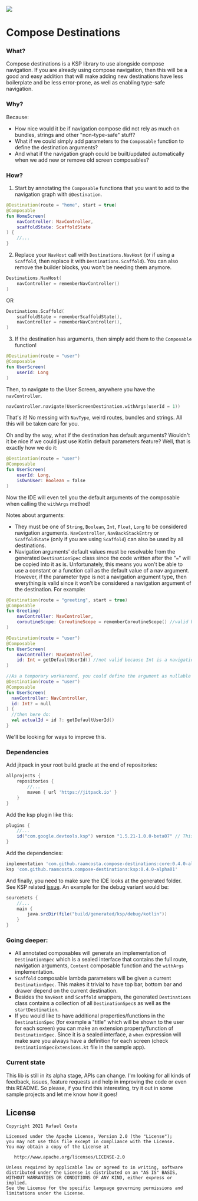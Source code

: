 [![](https://jitpack.io/v/raamcosta/compose-destinations.svg)](https://jitpack.io/#raamcosta/compose-destinations)

# Compose Destinations

### What?

Compose destinations is a KSP library to use alongside compose navigation. If you are already using compose navigation, then this will be a good and easy addition that
will make adding new destinations have less boilerplate and be less error-prone, as well as enabling type-safe navigation.

### Why?

Because:
- How nice would it be if navigation compose did not rely as much on bundles, strings and other "non-type-safe" stuff?
- What if we could simply add parameters to the `Composable` function to define the destination arguments?
- And what if the navigation graph could be built/updated automatically when we add new or remove old screen composables?

### How?

1. Start by annotating the `Composable` functions that you want to add to the navigation graph with `@Destination`.

```kotlin
@Destination(route = "home", start = true)
@Composable
fun HomeScreen(
    navController: NavController,
    scaffoldState: ScaffoldState
) {
	//...
}
```

2. Replace your `NavHost` call with `Destinations.NavHost` (or if using a `Scaffold`, then replace it with `Destinations.Scaffold`). 
You can also remove the builder blocks, you won't be needing them anymore.

```kotlin
Destinations.NavHost(
    navController = rememberNavController()
)
```
OR
```kotlin
Destinations.Scaffold(
    scaffoldState = rememberScaffoldState(),
    navController = rememberNavController(),
)
```

3. If the destination has arguments, then simply add them to the `Composable` function!

```kotlin
@Destination(route = "user")
@Composable
fun UserScreen(
    userId: Long
)
```

Then, to navigate to the User Screen, anywhere you have the `navController`.

```kotlin
navController.navigate(UserScreenDestination.withArgs(userId = 1))
```

That's it! No messing with `NavType`, weird routes, bundles and strings. All this will be taken care for you.

Oh and by the way, what if the destination has default arguments? Wouldn't it be nice if we could just use Kotlin default parameters feature?
Well, that is exactly how we do it:

```kotlin
@Destination(route = "user")
@Composable
fun UserScreen(
    userId: Long,
    isOwnUser: Boolean = false
)
```

Now the IDE will even tell you the default arguments of the composable when calling the `withArgs` method!

Notes about arguments:
- They must be one of `String`, `Boolean`, `Int`, `Float`, `Long` to be considered navigation arguments.
  `NavController`, `NavBackStackEntry` or `ScaffoldState` (only if you are using `Scaffold`) can also be used by all destinations.
- Navigation arguments' default values must be resolvable from the generated `DestinationSpec` class since the code written after the "`=`" 
  will be copied into it as is. 
Unfortunately, this means you won't be able to use a constant or a function call as the default value of a nav argument. However, if the parameter 
  type is not a navigation argument type, then everything is valid since it won't be considered a navigation argument of the destination.
  For example:
```kotlin
@Destination(route = "greeting", start = true)
@Composable
fun Greeting(
    navController: NavController,
    coroutineScope: CoroutineScope = rememberCoroutineScope() //valid because CoroutineScope is not a navigation argument type
)

@Destination(route = "user")
@Composable
fun UserScreen(
    navController: NavController,
    id: Int = getDefaultUserId() //not valid because Int is a navigation argument type so we need to resolve the default value in the generated classes
)

//As a temporary workaround, you could define the argument as nullable (or lets say -1)
@Destination(route = "user")
@Composable
fun UserScreen(
  navController: NavController,
  id: Int? = null
) {
  //then here do:
  val actualId = id ?: getDefaultUserId()
}
```
We'll be looking for ways to improve this.

### Dependencies

Add jitpack in your root build.gradle at the end of repositories:
```gradle
allprojects {
    repositories {
        //...
        maven { url 'https://jitpack.io' }
    }
}
```

Add the ksp plugin like this:
```gradle
plugins {
    //...
    id("com.google.devtools.ksp") version "1.5.21-1.0.0-beta07" // This will change to the stable ksp version when compose allows us to use kotlin 1.5.30
}
```

Add the dependencies:
```gradle
implementation 'com.github.raamcosta.compose-destinations:core:0.4.0-alpha01'
ksp 'com.github.raamcosta.compose-destinations:ksp:0.4.0-alpha01'

```

And finally, you need to make sure the IDE looks at the generated folder.
See KSP related [issue](https://github.com/google/ksp/issues/37).
An example for the debug variant would be:
```gradle
sourceSets {
    //...
    main {
        java.srcDir(file("build/generated/ksp/debug/kotlin"))
    }
}
```

### Going deeper:

- All annotated composables will generate an implementation of `DestinationSpec` which is a sealed interface that contains the full route, navigation arguments,
  `Content` composable function and the `withArgs` implementation.
- `Scaffold` composable lambda parameters will be given a current `DestinationSpec`. This makes it trivial to have top bar, bottom bar and drawer depend on the current destination.
- Besides the `NavHost` and `Scaffold` wrappers, the generated `Destinations` class contains a collection of all `DestinationSpec`s as well as the `startDestination`.
- If you would like to have additional properties/functions in the `DestinationSpec` (for example a "title" which will be shown to the user for each screen) you can make an extension
  property/function of `DestinationSpec`. Since it is a sealed interface, a `when` expression will make sure you always have a definition for each screen (check
  `DestinationSpecExtensions.kt` file in the sample app).

### Current state

This lib is still in its alpha stage, APIs can change.
I'm looking for all kinds of feedback, issues, feature requests and help in improving the code or even this README. So please, if you find this interesting, try it out in
some sample projects and let me know how it goes!

## License

    Copyright 2021 Rafael Costa

    Licensed under the Apache License, Version 2.0 (the "License");
    you may not use this file except in compliance with the License.
    You may obtain a copy of the License at

       http://www.apache.org/licenses/LICENSE-2.0

    Unless required by applicable law or agreed to in writing, software
    distributed under the License is distributed on an "AS IS" BASIS,
    WITHOUT WARRANTIES OR CONDITIONS OF ANY KIND, either express or implied.
    See the License for the specific language governing permissions and
    limitations under the License.
